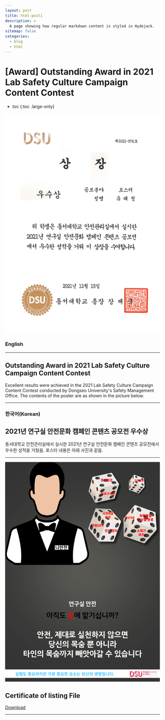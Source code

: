 ```yaml
---
layout: post
title: html-post1
description: >
  A page showing how regular markdown content is styled in Hydejack.
sitemap: false
categories:
  - blog
  - html
---
```


# [Award] Outstanding Award in 2021 Lab Safety Culture Campaign Content Contest

* toc
{:toc .large-only}


![screenshot](/assets/img/blog/example-content-poster.png)

### English
---
## Outstanding Award in 2021 Lab Safety Culture Campaign Content Contest
 Excellent results were achieved in the 2021 Lab Safety Culture Campaign Content Contest conducted by Dongseo University's Safety Management Office. The contents of the poster are as shown in the picture below.
 
---

### 한국어(Korean)
## 2021년 연구실 안전문화 캠페인 콘텐츠 공모전 우수상
  
  동서대학교 안전관리실에서 실시한 2021년 연구실 안전문화 캠페인 콘텐츠 공모전에서 우수한 성적을 거뒀음. 포스터 내용은 아래 사진과 같음.

---

![screenshot](/assets/img/blog/example-content-posters.png)

## Certificate of listing File
[Download](https://bit.ly/3MB6aSk)

---